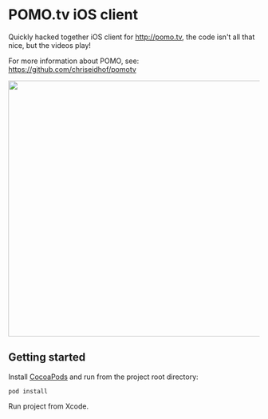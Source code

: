 POMO.tv iOS client
==================

Quickly hacked together iOS client for http://pomo.tv, the code isn't all that nice, but the videos play!

For more information about POMO, see: https://github.com/chriseidhof/pomotv

<img src="https://cloud.githubusercontent.com/assets/75655/11936684/c30dad1a-a80f-11e5-9787-04f93001dbf1.png" width="512">


Getting started
---------------

Install [CocoaPods](http://cocoapods.org/) and run from the project root directory:

    pod install

Run project from Xcode.

